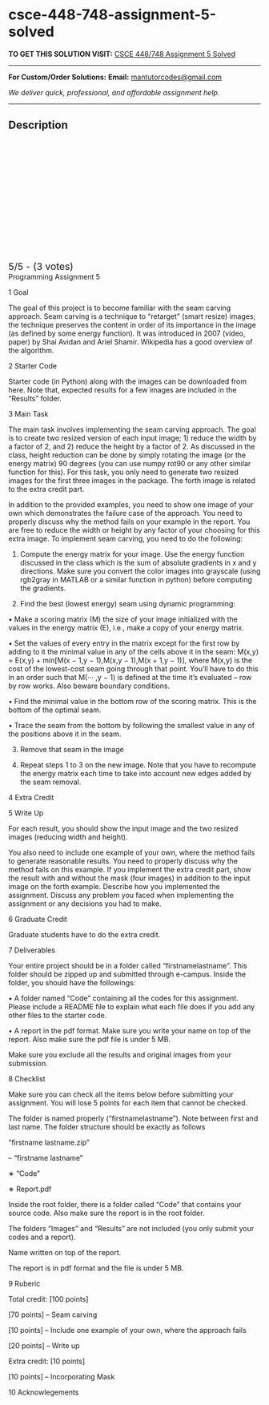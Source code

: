 # csce-448-748-assignment-5-solved
**TO GET THIS SOLUTION VISIT:** [CSCE 448/748 Assignment 5 Solved](https://mantutor.com/product/csce-448-748-computational-photography-solved-3/)


---

**For Custom/Order Solutions:** **Email:** mantutorcodes@gmail.com  

*We deliver quick, professional, and affordable assignment help.*

---

<h2>Description</h2>



<div class="kk-star-ratings kksr-auto kksr-align-center kksr-valign-top" data-payload="{&quot;align&quot;:&quot;center&quot;,&quot;id&quot;:&quot;113299&quot;,&quot;slug&quot;:&quot;default&quot;,&quot;valign&quot;:&quot;top&quot;,&quot;ignore&quot;:&quot;&quot;,&quot;reference&quot;:&quot;auto&quot;,&quot;class&quot;:&quot;&quot;,&quot;count&quot;:&quot;3&quot;,&quot;legendonly&quot;:&quot;&quot;,&quot;readonly&quot;:&quot;&quot;,&quot;score&quot;:&quot;5&quot;,&quot;starsonly&quot;:&quot;&quot;,&quot;best&quot;:&quot;5&quot;,&quot;gap&quot;:&quot;4&quot;,&quot;greet&quot;:&quot;Rate this product&quot;,&quot;legend&quot;:&quot;5\/5 - (3 votes)&quot;,&quot;size&quot;:&quot;24&quot;,&quot;title&quot;:&quot;CSCE 448\/748 Assignment 5 Solved&quot;,&quot;width&quot;:&quot;138&quot;,&quot;_legend&quot;:&quot;{score}\/{best} - ({count} {votes})&quot;,&quot;font_factor&quot;:&quot;1.25&quot;}">

<div class="kksr-stars">

<div class="kksr-stars-inactive">
            <div class="kksr-star" data-star="1" style="padding-right: 4px">


<div class="kksr-icon" style="width: 24px; height: 24px;"></div>
        </div>
            <div class="kksr-star" data-star="2" style="padding-right: 4px">


<div class="kksr-icon" style="width: 24px; height: 24px;"></div>
        </div>
            <div class="kksr-star" data-star="3" style="padding-right: 4px">


<div class="kksr-icon" style="width: 24px; height: 24px;"></div>
        </div>
            <div class="kksr-star" data-star="4" style="padding-right: 4px">


<div class="kksr-icon" style="width: 24px; height: 24px;"></div>
        </div>
            <div class="kksr-star" data-star="5" style="padding-right: 4px">


<div class="kksr-icon" style="width: 24px; height: 24px;"></div>
        </div>
    </div>

<div class="kksr-stars-active" style="width: 138px;">
            <div class="kksr-star" style="padding-right: 4px">


<div class="kksr-icon" style="width: 24px; height: 24px;"></div>
        </div>
            <div class="kksr-star" style="padding-right: 4px">


<div class="kksr-icon" style="width: 24px; height: 24px;"></div>
        </div>
            <div class="kksr-star" style="padding-right: 4px">


<div class="kksr-icon" style="width: 24px; height: 24px;"></div>
        </div>
            <div class="kksr-star" style="padding-right: 4px">


<div class="kksr-icon" style="width: 24px; height: 24px;"></div>
        </div>
            <div class="kksr-star" style="padding-right: 4px">


<div class="kksr-icon" style="width: 24px; height: 24px;"></div>
        </div>
    </div>
</div>


<div class="kksr-legend" style="font-size: 19.2px;">
            5/5 - (3 votes)    </div>
    </div>
Programming Assignment 5

1 Goal

The goal of this project is to become familiar with the seam carving approach. Seam carving is a technique to “retarget” (smart resize) images; the technique preserves the content in order of its importance in the image (as defined by some energy function). It was introduced in 2007 (video, paper) by Shai Avidan and Ariel Shamir. Wikipedia has a good overview of the algorithm.

2 Starter Code

Starter code (in Python) along with the images can be downloaded from here. Note that, expected results for a few images are included in the “Results” folder.

3 Main Task

The main task involves implementing the seam carving approach. The goal is to create two resized version of each input image; 1) reduce the width by a factor of 2, and 2) reduce the height by a factor of 2. As discussed in the class, height reduction can be done by simply rotating the image (or the energy matrix) 90 degrees (you can use numpy rot90 or any other similar function for this). For this task, you only need to generate two resized images for the first three images in the package. The forth image is related to the extra credit part.

In addition to the provided examples, you need to show one image of your own which demonstrates the failure case of the approach. You need to properly discuss why the method fails on your example in the report. You are free to reduce the width or height by any factor of your choosing for this extra image. To implement seam carving, you need to do the following:

1. Compute the energy matrix for your image. Use the energy function discussed in the class which is the sum of absolute gradients in x and y directions. Make sure you convert the color images into grayscale (using rgb2gray in MATLAB or a similar function in python) before computing the gradients.

2. Find the best (lowest energy) seam using dynamic programming:

• Make a scoring matrix (M) the size of your image initialized with the values in the energy matrix (E), i.e., make a copy of your energy matrix.

• Set the values of every entry in the matrix except for the first row by adding to it the minimal value in any of the cells above it in the seam: M(x,y) = E(x,y) + min[M(x − 1,y − 1),M(x,y − 1),M(x + 1,y − 1)], where M(x,y) is the cost of the lowest-cost seam going through that point. You’ll have to do this in an order such that M(··· ,y − 1) is defined at the time it’s evaluated – row by row works. Also beware boundary conditions.

• Find the minimal value in the bottom row of the scoring matrix. This is the bottom of the optimal seam.

• Trace the seam from the bottom by following the smallest value in any of the positions above it in the seam.

3. Remove that seam in the image

4. Repeat steps 1 to 3 on the new image. Note that you have to recompute the energy matrix each time to take into account new edges added by the seam removal.

4 Extra Credit

5 Write Up

For each result, you should show the input image and the two resized images (reducing width and height).

You also need to include one example of your own, where the method fails to generate reasonable results. You need to properly discuss why the method fails on this example. If you implement the extra credit part, show the result with and without the mask (four images) in addition to the input image on the forth example. Describe how you implemented the assignment. Discuss any problem you faced when implementing the assignment or any decisions you had to make.

6 Graduate Credit

Graduate students have to do the extra credit.

7 Deliverables

Your entire project should be in a folder called “firstnamelastname”. This folder should be zipped up and submitted through e-campus. Inside the folder, you should have the followings:

• A folder named “Code” containing all the codes for this assignment. Please include a README file to explain what each file does if you add any other files to the starter code.

• A report in the pdf format. Make sure you write your name on top of the report. Also make sure the pdf file is under 5 MB.

Make sure you exclude all the results and original images from your submission.

8 Checklist

Make sure you can check all the items below before submitting your assignment. You will lose 5 points for each item that cannot be checked.

The folder is named properly (“firstnamelastname”). Note between first and last name. The folder structure should be exactly as follows

“firstname lastname.zip”

– “firstname lastname”

∗ “Code”

∗ Report.pdf

Inside the root folder, there is a folder called “Code” that contains your source code. Also make sure the report is in the root folder.

The folders “Images” and “Results” are not included (you only submit your codes and a report).

Name written on top of the report.

The report is in pdf format and the file is under 5 MB.

9 Ruberic

Total credit: [100 points]

[70 points] – Seam carving

[10 points] – Include one example of your own, where the approach fails

[20 points] – Write up

Extra credit: [10 points]

[10 points] – Incorporating Mask

10 Acknowlegements
